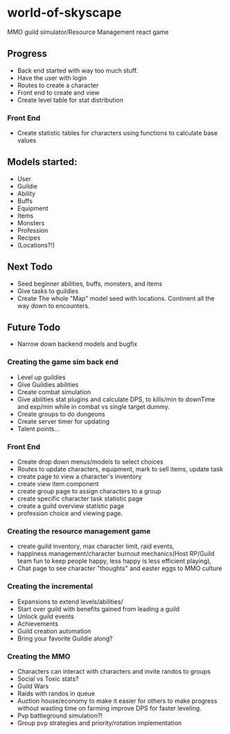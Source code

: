 # world-of-skyscape
MMO guild simulator/Resource Management react game

## Progress
* Back end started with way too much stuff.
* Have the user with login
* Routes to create a character
* Front end to create and view 
* Create level table for stat distribution

### Front End
* Create statistic tables for characters using functions to calculate base values


## Models started:
* User
* Guildie
* Ability
* Buffs
* Equipment
* Items
* Monsters
* Profession
* Recipes
* (Locations?!)

## Next Todo
* Seed beginner abilities, buffs, monsters, and items
* Give tasks to guildies
* Create The whole "Map" model seed with locations. Continent all the way down to encounters.

## Future Todo
* Narrow down backend models and bugfix
### Creating the game sim back end

* Level up guildies
* Give Guildies abilities
* Create combat simulation 
* Give abilities stat plugins and calculate DPS, to kills/min to downTime and exp/min while in combat vs single target dummy.
* Create groups to do dungeons
* Create server timer for updating 
* Talent points...

### Front End
* Create drop down menus/models to select choices
* Routes to update characters, equipment, mark to sell items, update task
* create page to view a character's inventory
* create view item component 
* create group page to assign characters to a group
* create specific character task statistic page
* create a guild overview statistic page
* profession choice and viewing page.

### Creating the resource management game
* create guild inventory, max character limit, raid events, 
* happiness management/character burnout mechanics(Host RP/Guild team fun to keep people happy, less happy is less efficient playing), 
* Chat page to see character "thoughts" and easter eggs to MMO culture


### Creating the incremental
* Expansions to extend levels/abilities/
* Start over guild with benefits gained from leading a guild
* Unlock guild events
* Achievements
* Guild creation automation
* Bring your favorite Guildie along?

### Creating the MMO
* Characters can interact with characters and invite randos to groups
* Social vs Toxic stats?
* Guild Wars
* Raids with randos in queue
* Auction house/economy to make it easier for others to make progress without wasting time on farming improve DPS for faster leveling.
* Pvp battleground simulation?!
* Group pvp strategies and priority/rotation implementation